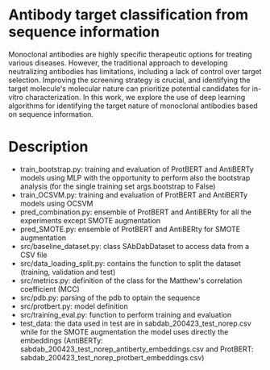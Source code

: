# Antibody target classification from sequence information

Monoclonal antibodies are highly specific therapeutic options for treating various diseases. However, the traditional approach to developing neutralizing antibodies has limitations, including a lack of control over target selection. Improving the screening strategy is crucial, and identifying the target molecule's molecular nature can prioritize potential candidates for in-vitro characterization. In this work, we explore the use of deep learning algorithms for identifying the target nature of monoclonal antibodies based on sequence information.

# Description
* train_bootstrap.py: training and evaluation of ProtBERT and AntiBERTy models using MLP with the opportunity to perform also the bootstrap analysis (for the single training set args.bootstrap to False)
* train_OCSVM.py: training and evaluation of ProtBERT and AntiBERTy models using OCSVM
* pred_combination.py: ensemble of ProtBERT and AntiBERty for all the experiments except SMOTE augmentation
* pred_SMOTE.py: ensemble of ProtBERT and AntiBERty for SMOTE augmentation
* src/baseline_dataset.py: class SAbDabDataset to access data from a CSV file
* src/data_loading_split.py: contains the function to split the dataset (training, validation and test)
* src/metrics.py: definition of the class for the Matthew's correlation coefficient (MCC)
* src/pdb.py: parsing of the pdb to optain the sequence
* src/protbert.py: model definition
* src/training_eval.py: function to perform training and evaluation
* test_data: the data used in test are in sabdab_200423_test_norep.csv while for the SMOTE augmentation the model uses directly the embeddings (AntiBERTy: sabdab_200423_test_norep_antiberty_embeddings.csv and ProtBERT: sabdab_200423_test_norep_protbert_embeddings.csv)
